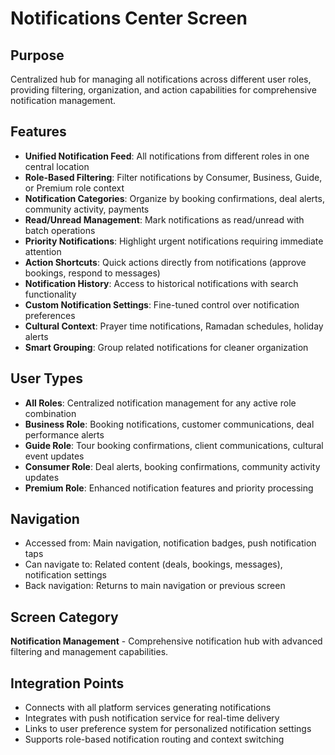 # Notifications Center Screen

## Purpose
Centralized hub for managing all notifications across different user roles, providing filtering, organization, and action capabilities for comprehensive notification management.

## Features
- **Unified Notification Feed**: All notifications from different roles in one central location
- **Role-Based Filtering**: Filter notifications by Consumer, Business, Guide, or Premium role context
- **Notification Categories**: Organize by booking confirmations, deal alerts, community activity, payments
- **Read/Unread Management**: Mark notifications as read/unread with batch operations
- **Priority Notifications**: Highlight urgent notifications requiring immediate attention
- **Action Shortcuts**: Quick actions directly from notifications (approve bookings, respond to messages)
- **Notification History**: Access to historical notifications with search functionality
- **Custom Notification Settings**: Fine-tuned control over notification preferences
- **Cultural Context**: Prayer time notifications, Ramadan schedules, holiday alerts
- **Smart Grouping**: Group related notifications for cleaner organization

## User Types
- **All Roles**: Centralized notification management for any active role combination
- **Business Role**: Booking notifications, customer communications, deal performance alerts
- **Guide Role**: Tour booking confirmations, client communications, cultural event updates
- **Consumer Role**: Deal alerts, booking confirmations, community activity updates
- **Premium Role**: Enhanced notification features and priority processing

## Navigation
- Accessed from: Main navigation, notification badges, push notification taps
- Can navigate to: Related content (deals, bookings, messages), notification settings
- Back navigation: Returns to main navigation or previous screen

## Screen Category
**Notification Management** - Comprehensive notification hub with advanced filtering and management capabilities.

## Integration Points
- Connects with all platform services generating notifications
- Integrates with push notification service for real-time delivery
- Links to user preference system for personalized notification settings
- Supports role-based notification routing and context switching